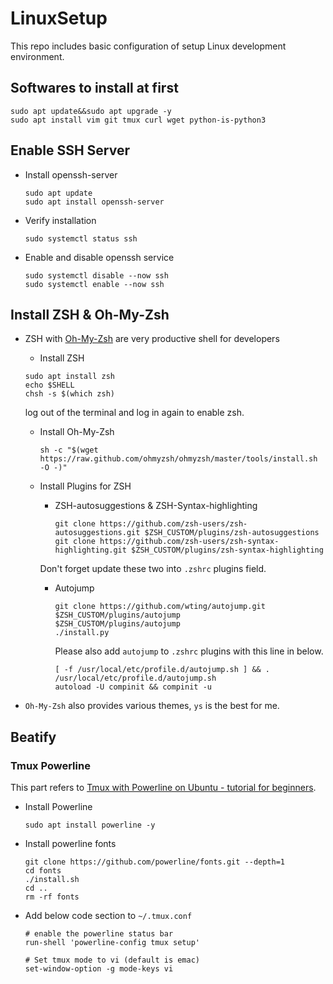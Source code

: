 # LinuxSetup

This repo includes basic configuration of setup Linux development environment.

## Softwares to install at first

```shell
sudo apt update&&sudo apt upgrade -y
sudo apt install vim git tmux curl wget python-is-python3
```

## Enable SSH Server

* Install openssh-server

  ```shell
  sudo apt update
  sudo apt install openssh-server
  ```

* Verify installation

  ```shell
  sudo systemctl status ssh
  ```

* Enable and disable openssh service

  ```shell
  sudo systemctl disable --now ssh
  sudo systemctl enable --now ssh
  ```

## Install ZSH & Oh-My-Zsh

* ZSH with [Oh-My-Zsh](https://ohmyz.sh/) are very productive shell for developers
  
  * Install ZSH

  ```shell
  sudo apt install zsh
  echo $SHELL
  chsh -s $(which zsh)
  ```

  log out of the terminal and log in again to enable zsh.

  * Install Oh-My-Zsh

    ```shell
    sh -c "$(wget https://raw.github.com/ohmyzsh/ohmyzsh/master/tools/install.sh -O -)"
    ```

  * Install Plugins for ZSH
  
    * ZSH-autosuggestions & ZSH-Syntax-highlighting

      ```shell
      git clone https://github.com/zsh-users/zsh-autosuggestions.git $ZSH_CUSTOM/plugins/zsh-autosuggestions
      git clone https://github.com/zsh-users/zsh-syntax-highlighting.git $ZSH_CUSTOM/plugins/zsh-syntax-highlighting
      ```

    Don't forget update these two into `.zshrc` plugins field.

    * Autojump

      ```shell
      git clone https://github.com/wting/autojump.git $ZSH_CUSTOM/plugins/autojump
      $ZSH_CUSTOM/plugins/autojump
      ./install.py
      ```

      Please also add `autojump` to `.zshrc` plugins with this line in below.

      ```shell
      [ -f /usr/local/etc/profile.d/autojump.sh ] && . /usr/local/etc/profile.d/autojump.sh
      autoload -U compinit && compinit -u
      ```

* `Oh-My-Zsh` also provides various themes, `ys` is the best for me.

## Beatify

### Tmux Powerline

This part refers to [Tmux with Powerline on Ubuntu - tutorial for beginners](https://bobbyhadz.com/blog/tmux-powerline-ubuntu).

* Install Powerline

  ```shell
  sudo apt install powerline -y
  ```

* Install powerline fonts

  ```shell
  git clone https://github.com/powerline/fonts.git --depth=1
  cd fonts
  ./install.sh
  cd ..
  rm -rf fonts
  ```

* Add below code section to `~/.tmux.conf`

  ```shell
  # enable the powerline status bar
  run-shell 'powerline-config tmux setup'

  # Set tmux mode to vi (default is emac)
  set-window-option -g mode-keys vi
  ```
